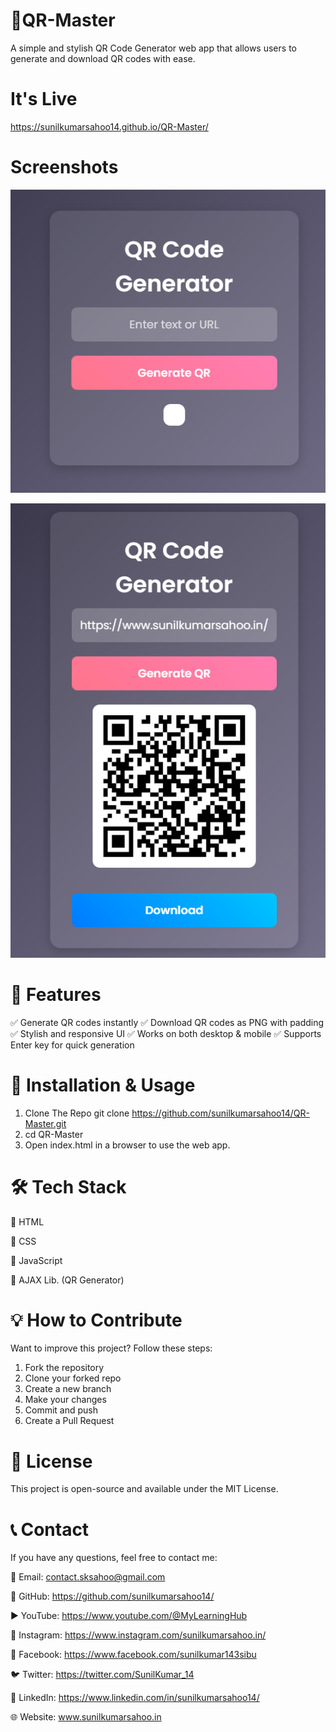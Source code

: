 # 🚀QR-Master

A simple and stylish QR Code Generator web app that allows users to generate and download QR codes with ease.

# It's Live

https://sunilkumarsahoo14.github.io/QR-Master/

# Screenshots

![Initial Image](image.png)

![After Image](image-1.png)

# 📌 Features
✅ Generate QR codes instantly
✅ Download QR codes as PNG with padding
✅ Stylish and responsive UI
✅ Works on both desktop & mobile
✅ Supports Enter key for quick generation

# 📂 Installation & Usage
1. Clone The Repo 
git clone https://github.com/sunilkumarsahoo14/QR-Master.git
2. cd QR-Master
3. Open index.html in a browser to use the web app.

# 🛠 Tech Stack
🔹 HTML

🔹 CSS

🔹 JavaScript

🔹 AJAX Lib. (QR Generator)


# 💡 How to Contribute
Want to improve this project? Follow these steps:

1. Fork the repository
2. Clone your forked repo
3. Create a new branch
4. Make your changes
5. Commit and push
6. Create a Pull Request

# 📜 License
This project is open-source and available under the MIT License.

# 📞 Contact
If you have any questions, feel free to contact me:

📧 Email: contact.sksahoo@gmail.com

📱 GitHub: https://github.com/sunilkumarsahoo14/

▶️ YouTube: https://www.youtube.com/@MyLearningHub

📸 Instagram: https://www.instagram.com/sunilkumarsahoo.in/

📘 Facebook: https://www.facebook.com/sunilkumar143sibu

🐦 Twitter: https://twitter.com/SunilKumar_14

🔗 LinkedIn: https://www.linkedin.com/in/sunilkumarsahoo14/

🌐 Website: www.sunilkumarsahoo.in
